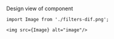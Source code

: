 ```tsx { "file": "./DiffClosedCardsPage.tsx" }
```
Design view of component

```tsx
import Image from './filters-dif.png';

<img src={Image} alt="image"/>
```